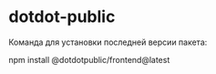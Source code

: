 # dotdot-public

Команда для установки последней версии пакета:

npm install @dotdotpublic/frontend@latest
